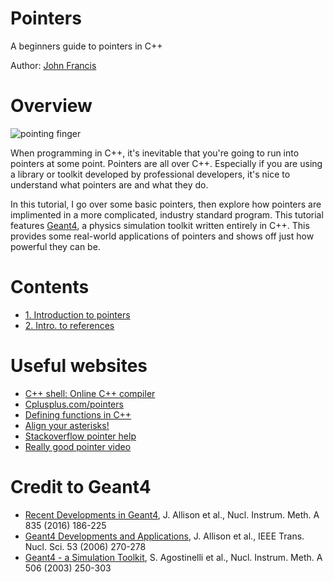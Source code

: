 # Pointers
A beginners guide to pointers in C++

Author: [John Francis](https://github.com/john9francis)

# Overview
![pointing finger](point.avif)

When programming in C++, it's inevitable that you're going to run into pointers at some point. Pointers are all over C++. Especially if you are using a library or toolkit developed by professional developers, it's nice to understand what pointers are and what they do.

In this tutorial, I go over some basic pointers, then explore how pointers are implimented in a more complicated, industry standard program. This tutorial features [Geant4](https://geant4.web.cern.ch/), a physics simulation toolkit written entirely in C++. This provides some real-world applications of pointers and shows off just how powerful they can be. 

# Contents
- [1. Introduction to pointers](intro.md)
- [2. Intro. to references](references.md)


# Useful websites
- [C++ shell: Online C++ compiler](https://cpp.sh/)
- [Cplusplus.com/pointers](https://cplusplus.com/doc/tutorial/pointers/)
- [Defining functions in C++](https://www.tutorialspoint.com/cplusplus/cpp_functions.htm)
- [Align your asterisks!](http://kera.name/articles/2010/05/tomalaks-monday-monstrous-rant-i-align-your-asterisks/)
- [Stackoverflow pointer help](https://stackoverflow.com/questions/20864574/ampersand-at-the-end-of-variable-etc)
- [Really good pointer video](https://www.youtube.com/watch?v=sxHng1iufQE)

# Credit to Geant4
- [Recent Developments in Geant4](https://www.sciencedirect.com/science/article/pii/S0168900216306957), J. Allison et al., Nucl. Instrum. Meth. A 835 (2016) 186-225
- [Geant4 Developments and Applications](https://ieeexplore.ieee.org/xpls/abs_all.jsp?isnumber=33833&arnumber=1610988&count=33&index=7), J. Allison et al., IEEE Trans. Nucl. Sci. 53 (2006) 270-278
- [Geant4 - a Simulation Toolkit](https://www.sciencedirect.com/science/article/pii/S0168900203013688), S. Agostinelli et al., Nucl. Instrum. Meth. A 506 (2003) 250-303
